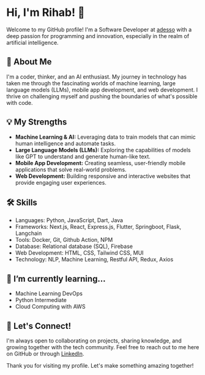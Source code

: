 # Hi, I'm Rihab! 👋

Welcome to my GitHub profile! I'm a Software Developer at [adesso](https://www.adesso.de/de/index.jsp) with a deep passion for programming and innovation, especially in the realm of artificial intelligence.

## 🚀 About Me

I'm a coder, thinker, and an AI enthusiast. My journey in technology has taken me through the fascinating worlds of machine learning, large language models (LLMs), mobile app development, and web development. I thrive on challenging myself and pushing the boundaries of what's possible with code.

## 💡 My Strengths

- **Machine Learning & AI:** Leveraging data to train models that can mimic human intelligence and automate tasks.
- **Large Language Models (LLMs):** Exploring the capabilities of models like GPT to understand and generate human-like text.
- **Mobile App Development:** Creating seamless, user-friendly mobile applications that solve real-world problems.
- **Web Development:** Building responsive and interactive websites that provide engaging user experiences.

## 🛠 Skills

- Languages: Python, JavaScript, Dart, Java
- Frameworks: Next.js, React, Express.js, Flutter, Springboot, Flask, Langchain
- Tools: Docker, Git, Github Action, NPM
- Database: Relational database (SQL), Firebase
- Web Development: HTML, CSS, Tailwind CSS, MUI
- Technology: NLP, Machine Learning, Restful API, Redux, Axios

## 🌱 I’m currently learning...

- Machine Learning DevOps
- Python Intermediate
- Cloud Computing with AWS

## 🤝 Let's Connect!

I'm always open to collaborating on projects, sharing knowledge, and growing together with the tech community. Feel free to reach out to me here on GitHub or through [LinkedIn](https://www.linkedin.com/in/rihab-alyasiri/).

Thank you for visiting my profile. Let's make something amazing together!


